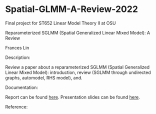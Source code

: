 # Spatial-GLMM-A-Review-2022
Final project for ST652 Linear Model Theory II at OSU

Reparameterized SGLMM (Spatial Generalized Linear Mixed Model): A Review

Frances Lin

Description:

Review a paper about a reparameterized SGLMM (Spatial Generalized Linear Mixed Model): introduction, review (SGLMM through undirected graphs, automodel, RHS model), and.

Documentation:

Report can be found [here](https://github.com/franceslinyc/Spatial-GLMM-A-Review-2022/blob/main/reporting/Lin_ST652_Project.pdf). Presentation slides can be found [here](https://github.com/franceslinyc/Spatial-GLMM-A-Review-2022/blob/main/reporting/Lin_ST652_Presentation.pdf).

Reference: 

